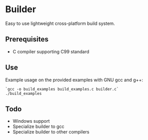 # Builder

Easy to use lightweight cross-platform build system.

## Prerequisites
* C compiler supporting C99 standard

## Use
Example usage on the provided examples with GNU gcc and g++:

```
`gcc -o build_examples build_examples.c builder.c`
./build_examples
```

## Todo
* Windows support
* Specialize builder to gcc
* Specialize builder to other compilers
